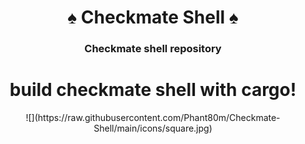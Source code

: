 <div align="center">
    <h1>♠ Checkmate Shell ♠</h1>
    <h3>Checkmate shell repository</h3>
</div>

<div align="center">
<h1> build checkmate shell with cargo! </h1>
![](https://raw.githubusercontent.com/Phant80m/Checkmate-Shell/main/icons/square.jpg)
</div>
